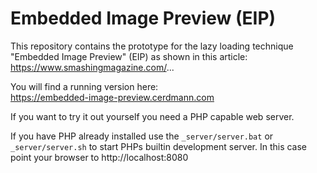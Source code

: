 # Embedded Image Preview (EIP)

This repository contains the prototype for the lazy loading technique "Embedded Image Preview" (EIP) as shown in this article:  
https://www.smashingmagazine.com/...

You will find a running version here:  
https://embedded-image-preview.cerdmann.com

If you want to try it out yourself you need a PHP capable web server.

If you have PHP already installed use the `_server/server.bat` or `_server/server.sh` to start PHPs builtin development server.
In this case point your browser to http://localhost:8080

